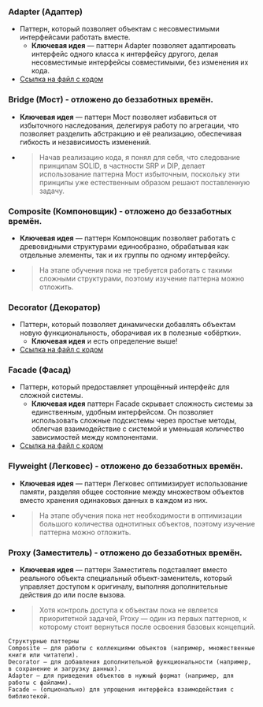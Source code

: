 ### Adapter (Адаптер)

- Паттерн, который позволяет объектам с несовместимыми интерфейсами работать вместе.
    - **Ключевая идея** — паттерн Adapter позволяет адаптировать интерфейс одного класса к интерфейсу другого,
      делая несовместимые интерфейсы совместимыми, без изменения их кода.
- [Ссылка на файл с кодом](https://github.com/COD-e-x/design_patterns_lab/blob/main/design_patterns_immersion_book/patterns/structural_patterns/adapter/main.py)

### Bridge (Мост) - отложено до беззаботных времён.

- **Ключевая идея** — паттерн Мост позволяет избавиться от избыточного наследования, делегируя работу по агрегации,
  что позволяет разделить абстракцию и её реализацию, обеспечивая гибкость и независимость изменений.
- > Начав реализацию кода, я понял для себя, что следование принципам SOLID, в частности SRP и DIP, делает
  использование паттерна Мост избыточным, поскольку эти принципы уже естественным образом решают поставленную задачу.

### Composite (Компоновщик) - отложено до беззаботных времён.

- **Ключевая идея** — паттерн Компоновщик позволяет работать с древовидными структурами единообразно, обрабатывая
  как отдельные элементы, так и их группы по одному интерфейсу.
- > На этапе обучения пока не требуется работать с такими сложными структурами, поэтому изучение паттерна
  можно отложить.

### Decorator (Декоратор)

- Паттерн, который позволяет динамически добавлять объектам новую функциональность, оборачивая их в полезные «обёртки».
    - **Ключевая идея** и есть определение выше!
- [Ссылка на файл с кодом](https://github.com/COD-e-x/design_patterns_lab/blob/main/design_patterns_immersion_book/patterns/structural_patterns/decorator/main.py)

### Facade (Фасад)

- Паттерн, который предоставляет упрощённый интерфейс для сложной системы.
    - **Ключевая идея** паттерн Facade скрывает сложность системы за единственным, удобным интерфейсом. Он позволяет
      использовать сложные подсистемы через простые методы, облегчая взаимодействие с системой и уменьшая количество
      зависимостей между компонентами.
- [Ссылка на файл с кодом](https://github.com/COD-e-x/design_patterns_lab/blob/main/design_patterns_immersion_book/patterns/structural_patterns/facade/main.py)

### Flyweight (Легковес) - отложено до беззаботных времён.

- **Ключевая идея** — паттерн Легковес оптимизирует использование памяти, разделяя общее состояние между множеством
  объектов вместо хранения одинаковых данных в каждом из них.
- > На этапе обучения пока нет необходимости в оптимизации большого количества однотипных объектов, поэтому изучение
  паттерна можно отложить.

### Proxy (Заместитель) - отложено до беззаботных времён.

- **Ключевая идея** — паттерн Заместитель подставляет вместо реального объекта специальный объект-заменитель, который
  управляет доступом к оригиналу, выполняя дополнительные действия до или после вызова.
- > Хотя контроль доступа к объектам пока не является приоритетной задачей, Proxy — один из первых паттернов,
  к которому стоит вернуться после освоения базовых концепций.

```
Структурные паттерны
Composite — для работы с коллекциями объектов (например, множественные книги или читатели).
Decorator — для добавления дополнительной функциональности (например, в сохранение и загрузку данных).
Adapter — для приведения объектов в нужный формат (например, для работы с файлами).
Facade — (опционально) для упрощения интерфейса взаимодействия с библиотекой.
```